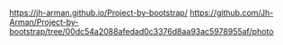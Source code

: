 https://jh-arman.github.io/Project-by-bootstrap/
https://github.com/Jh-Arman/Project-by-bootstrap/tree/00dc54a2088afedad0c3376d8aa93ac5978955af/photo
